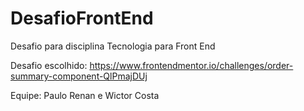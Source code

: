 # DesafioFrontEnd
Desafio para disciplina Tecnologia para Front End

Desafio escolhido:
https://www.frontendmentor.io/challenges/order-summary-component-QlPmajDUj

Equipe: Paulo Renan e Wictor Costa
